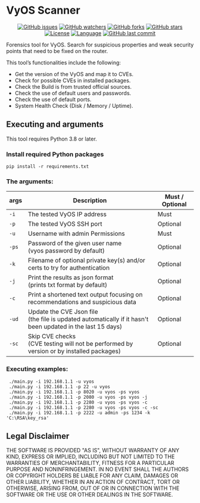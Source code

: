 # VyOS Scanner

<div align="center">
  
[![GitHub issues](https://img.shields.io/bitbucket/issues/danielcshn/vyos-scanner?style=for-the-badge)](https://github.com/danielcshn/vyos-scanner/issues)
[![GitHub watchers](https://img.shields.io/github/watchers/danielcshn/vyos-scanner?style=for-the-badge)](https://github.com/danielcshn/vyos-scanner/watchers)
[![GitHub forks](https://img.shields.io/github/forks/danielcshn/vyos-scanner?style=for-the-badge)](https://github.com/danielcshn/vyos-scanner/fork)
[![GitHub stars](https://img.shields.io/github/stars/danielcshn/vyos-scanner?style=for-the-badge)](https://github.com/danielcshn/vyos-scanner/stargazers)
[![License](https://img.shields.io/github/license/danielcshn/vyos-scanner?style=for-the-badge)](https://github.com/danielcshn/vyos-scanner/blob/main/LICENSE)
[![Language](https://img.shields.io/github/languages/top/danielcshn/vyos-scanner?style=for-the-badge)](https://github.com/danielcshn/vyos-scanner/search?l=python)
[![GitHub last commit](https://img.shields.io/github/last-commit/danielcshn/vyos-scanner?style=for-the-badge)](https://github.com/danielcshn/vyos-scanner/commits/main)

</div>

Forensics tool for VyOS. Search for suspicious properties and weak security points that need to be fixed on the router.

This tool’s functionalities include the following: 
- Get the version of the VyOS and map it to CVEs.
- Check for possible CVEs in installed packages.
- Check the Build is from trusted official sources.
- Check the use of default users and passwords.
- Check the use of default ports.
- System Health Check (Disk / Memory / Uptime).

## Executing and arguments

This tool requires Python 3.8 or later. 

### Install required Python packages
`pip install -r requirements.txt`

### The arguments:
 **args**  | **Description**                                                                                                | **Must / Optional**
-----------| ---------------------------------------------------------------------------------------------------------------| -------------------
`-i`       | The tested VyOS IP address                                                                                     | Must
`-p`       | The tested VyOS SSH port                                                                                       | Optional
`-u`       | Username with admin Permissions                                                                                | Must
`-ps`      | Password of the given user name <br>(vyos password by default)                                                 | Optional
`-k`       | Filename of optional private key(s) and/or certs to try for authentication                                     | Optional
`-j`       | Print the results as json format <br>(prints txt format by default)                                            | Optional
`-c`       | Print a shortened text output focusing on recommendations and suspicious data                                  | Optional
`-ud`      | Update the CVE Json file <br>(the file is updated automatically if it hasn't been updated in the last 15 days) | Optional
`-sc`      | Skip CVE checks <br>(CVE testing will not be performed by version or by installed packages)                    | Optional

### Executing examples:
	 ./main.py -i 192.168.1.1 -u vyos
	 ./main.py -i 192.168.1.1 -p 22 -u vyos
	 ./main.py -i 192.168.1.1 -p 8020 -u vyos -ps vyos
	 ./main.py -i 192.168.1.1 -p 2080 -u vyos -ps vyos -j
	 ./main.py -i 192.168.1.1 -p 2280 -u vyos -ps vyos -c
	 ./main.py -i 192.168.1.1 -p 2280 -u vyos -ps vyos -c -sc
	 ./main.py -i 192.168.1.1 -p 2222 -u admin -ps 1234 -k 'C:\RSA\key_rsa'

## Legal Disclaimer

THE SOFTWARE IS PROVIDED "AS IS", WITHOUT WARRANTY OF ANY KIND, EXPRESS OR
IMPLIED, INCLUDING BUT NOT LIMITED TO THE WARRANTIES OF MERCHANTABILITY,
FITNESS FOR A PARTICULAR PURPOSE AND NONINFRINGEMENT. IN NO EVENT SHALL THE
AUTHORS OR COPYRIGHT HOLDERS BE LIABLE FOR ANY CLAIM, DAMAGES OR OTHER
LIABILITY, WHETHER IN AN ACTION OF CONTRACT, TORT OR OTHERWISE, ARISING FROM,
OUT OF OR IN CONNECTION WITH THE SOFTWARE OR THE USE OR OTHER DEALINGS IN THE SOFTWARE.